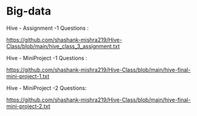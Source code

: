 # Big-data

 Hive - Assignment -1 Questions :

https://github.com/shashank-mishra219/Hive-Class/blob/main/hive_class_3_assignment.txt


Hive - MiniProject -1 Questions :

https://github.com/shashank-mishra219/Hive-Class/blob/main/hive-final-mini-project-1.txt

Hive - MiniProject -2 Questions:

https://github.com/shashank-mishra219/Hive-Class/blob/main/hive-final-mini-project-2.txt
